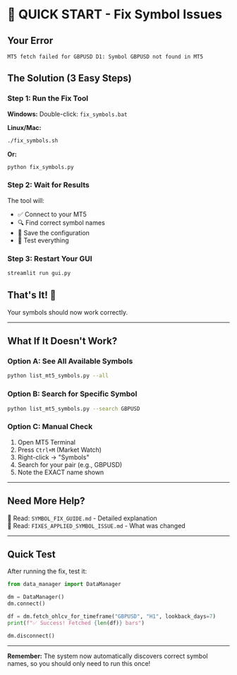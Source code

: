 # 🚀 QUICK START - Fix Symbol Issues

## Your Error
```
MT5 fetch failed for GBPUSD D1: Symbol GBPUSD not found in MT5
```

## The Solution (3 Easy Steps)

### Step 1: Run the Fix Tool

**Windows:**
Double-click: `fix_symbols.bat`

**Linux/Mac:**
```bash
./fix_symbols.sh
```

**Or:**
```bash
python fix_symbols.py
```

### Step 2: Wait for Results
The tool will:
- ✅ Connect to your MT5
- 🔍 Find correct symbol names
- 💾 Save the configuration
- 🧪 Test everything

### Step 3: Restart Your GUI
```bash
streamlit run gui.py
```

## That's It! 🎉

Your symbols should now work correctly.

---

## What If It Doesn't Work?

### Option A: See All Available Symbols
```bash
python list_mt5_symbols.py --all
```

### Option B: Search for Specific Symbol
```bash
python list_mt5_symbols.py --search GBPUSD
```

### Option C: Manual Check
1. Open MT5 Terminal
2. Press `Ctrl+M` (Market Watch)
3. Right-click → "Symbols"
4. Search for your pair (e.g., GBPUSD)
5. Note the EXACT name shown

---

## Need More Help?

📖 Read: `SYMBOL_FIX_GUIDE.md` - Detailed explanation  
📖 Read: `FIXES_APPLIED_SYMBOL_ISSUE.md` - What was changed

---

## Quick Test

After running the fix, test it:

```python
from data_manager import DataManager

dm = DataManager()
dm.connect()

df = dm.fetch_ohlcv_for_timeframe("GBPUSD", "H1", lookback_days=7)
print(f"✅ Success! Fetched {len(df)} bars")

dm.disconnect()
```

---

**Remember:** The system now automatically discovers correct symbol names, so you should only need to run this once!
